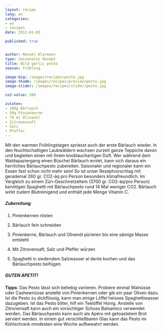 ```yaml
---
layout: recipe
lang: en
categories:
- en
- recipes
date: 2012-01-03

published: true


author: Manuel Klarmann
type: Saisonales Rezept
title: Wild garlic pesto
season: Frühling

image-big: /images/recipes/pesto.jpg
image-thumb: /images/recipes/preview/pesto.jpg
image-slider: /images/recipes/slider/pesto.jpg

co2-value: 260

zutaten:
- 100g Bärlauch
- 50g Pinienkerne
- 70 ml Olivenöl
- Zitronensaft
- Salz
- Pfeffer
---
```

Mit den warmen Frühlingstagen spriesst auch der erste Bärlauch wieder. In den feuchtschattigen Laubwäldern wachsen zurzeit ganze Teppiche davon und begleiten einen mit ihrem knoblauchartigen Duft. Wer während dem Waldspaziergang einen Büschel Bärlauch erntet, kann sich daraus ein herrliches Bärlauchpesto zubereiten. Saisonaler und regionaler kann ein Essen fast schon nicht mehr sein! So ist unser Rezeptvorschlag  mit gerademal 260 gr. CO2-äq pro Person besonders klimafreundlich. Im Vergleich zu einem Züri-Geschnetzeltem (3700 gr. CO2-äq/pro Person) benötigen Spaghetti mit Bärlauchpesto rund 14 Mal weniger CO2. Bärlauch wirkt zudem Blutreinigend und enthält jede Menge Vitamin C.

##### Zubereitung 

1. Pinienkernen rösten

2. Bärlauch fein schneiden

3. Pinienkerne, Bärlauch und Olivenöl pürieren bis eine sämige Masse entsteht

4. Mit Zitronensaft, Salz und Pfeffer würzen

5. Spaghetti in siedendem Salzwasser al dente kochen und das Bärlauchpesto beifügen

##### GUTEN APETIT!

**Tipps**: Das Pesto lässt sich beliebig variieren. Probiere  einmal Walnüsse oder Cashewnüsse anstelle von Pinienkernen oder gib ein paar Oliven dazu. Ist die Pesto zu dickflüssig, kann man einige Löffel heisses Spaghettiwasser dazugeben. Ist das Pesto bitter, hilf ein Teelöffel Honig. Anstelle von Zitronensaft kann auch ein vorsichtiger Schuss Balsamico verwendet werden. Das Bärlauchpesto kann auch als Apéro mit getoastetem Brot serviert werden. In einem gut verschließbaren Glas kann das Pesto im Kühlschrank mindesten eine Woche aufbewahrt werden.
